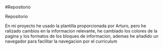 #Repositorio

Repositorio

En mi proyecto he usado la plantilla proporcionada por Arturo, pero he ralizado cambios en la informacion relevante, he cambiado los colores de la pagina y los formatos de los bloques de informacion, ademas he añadido un navegador para facilitar la navegacion por el curriculum
